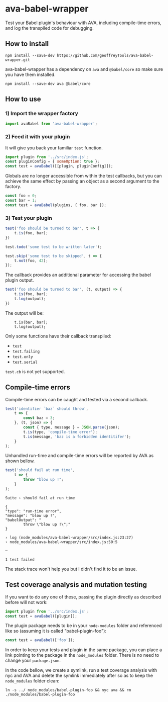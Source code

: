 # ava-babel-wrapper

Test your Babel plugin's behaviour with AVA, including compile-time errors, and log the transpiled code for debugging.

## How to install

```
npm install --save-dev https://github.com/geoffreyTools/ava-babel-wrapper.git
```

ava-babel-wrapper has a dependency on `ava` and `@babel/core` so make sure you have them installed.

```
npm install --save-dev ava @babel/core
```

## How to use
### 1) Import the wrapper factory
```javascript
import avaBabel from 'ava-babel-wrapper';
```
### 2) Feed it with your plugin
It will give you back your familiar `test` function.
```javascript
import plugin from '../src/index.js';
const pluginConfig = { someOption: true };
const test = avaBabel([[plugin, pluginConfig]]);
```
Globals are no longer accessible from within the test callbacks, but you can achieve the same effect by passing an object as a second argument to the factory.
```javascript
const foo = 0;
const bar = 1;
const test = avaBabel(plugins, { foo, bar });
```

### 3) Test your plugin
```javascript
test('foo should be turned to bar', t => {
    t.is(foo, bar);
})

test.todo('some test to be written later');

test.skip('some test to be skipped', t => {
    t.not(foo, 42);
});
```
The callback provides an additional parameter for accessing the babel plugin output.
```javascript
test('foo should be turned to bar', (t, output) => {
    t.is(foo, bar);
    t.log(output);
})
```
The output will be:
```
    t.is(bar, bar);
    t.log(output);
```

Only some functions have their callback transpiled:
- `test`
- `test.failing`
- `test.only`
- `test.serial`

`test.cb` is not yet supported.

## Compile-time errors
Compile-time errors can be caught and tested via a second callback.

```javascript
test('identifier `baz` should throw', 
    t => {
        const baz = 3;
    }, (t, json) => {
        const { type, message } = JSON.parse(json);
        t.is(type, 'compile-time error');
        t.is(message, 'baz is a forbidden identitifer');
    }
);
```

Unhandled run-time and compile-time errors will be reported by AVA as shown bellow.

```javascript
test('should fail at run time', 
    t => {
        throw "blow up !";
    }
);
```
```
Suite › should fail at run time

{
"type": "run-time error",
"message": "blow up !",
"babelOutput": "
        throw \"blow up !\";"
}

› log (node_modules/ava-babel-wrapper/src/index.js:23:27)
› node_modules/ava-babel-wrapper/src/index.js:50:5

─

1 test failed
```
The stack trace won't help you but I didn't find it to be an issue.

## Test coverage analysis and mutation testing
If you want to do any one of these, passing the plugin directly as described before will not work:

```javascript
import plugin from '../src/index.js';
const test = avaBabel([plugin]);
```
The plugin package needs to be in your `node-modules` folder and referenced like so (assuming it is called "babel-plugin-foo"):

```javascript
const test = avaBabel(['foo']);
```
In order to keep your tests and plugin in the same package, you can place a link pointing to the package in the `node_modules` folder. There is no need to change your `package.json`.


In the code bellow, we create a symlink, run a test coverage analysis with nyc and AVA and delete the symlink immediately after so as to keep the `node_modules` folder clean:
```
ln -s ../ node_modules/babel-plugin-foo && nyc ava && rm ./node_modules/babel-plugin-foo
```